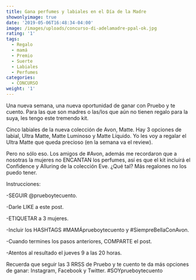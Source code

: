 ```yaml
---
title: Gana perfumes y labiales en el Día de la Madre
showonlyimage: true
date: '2019-05-06T16:48:34-04:00'
image: /images/uploads/concurso-di-adelamadre-ppal-ok.jpg
rating: '1'
tags:
  - Regalo
  - mamá
  - Premio
  - Suerte
  - Labiales
  - Perfumes
categories:
  - CONCURSO
weight: '1'
---
```

Una nueva semana, una nueva oportunidad de ganar con Pruebo y te cuento. Para las que son madres o las/los que aún no tienen regalo para la suya, les tengo este tremendo kit.

<!--more-->

Cinco labiales de la nueva colección de Avon, Matte. Hay 3 opciones de labial, Ultra Matte, Matte Luminoso y Matte Líquido. Yo les voy a regalar el Ultra Matte que queda precioso (en la semana va el review).

Pero no sólo eso. Los amigos de #Avon, además me recordaron que a nosotras la mujeres no ENCANTAN los perfumes, así es que el kit incluirá el Confidence y Alluring de la colección Eve. ¿Qué tal? Más regalones no los puedo tener.

Instrucciones:

\-SEGUIR @prueboytecuento.

\-Darle LIKE a este post.

\-ETIQUETAR a 3 mujeres.

\-Incluir los HASHTAGS #MAMÁprueboytecuento y #SiempreBellaConAvon.

\-Cuando termines los pasos anteriores, COMPARTE el post.

\-Atentos al resultado el jueves 9 a las 20 horas.

Recuerda que seguir las 3 RRSS de Pruebo y te cuento te da más opciones de ganar: Instagram, Facebook y Twitter. #SOYprueboytecuento
